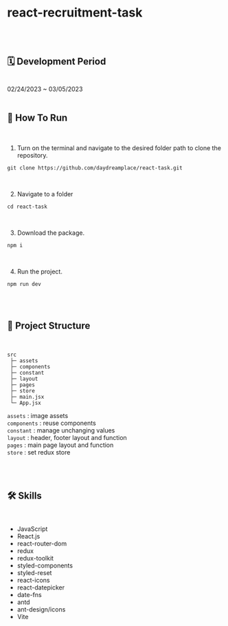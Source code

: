 # react-recruitment-task

<br/><br/>

## 🗓 Development Period

<br />
02/24/2023 ~ 03/05/2023

<br />
<br/>

## 🚧 How To Run

<br />

1.  Turn on the terminal and navigate to the desired folder path to clone the repository.

```
git clone https://github.com/daydreamplace/react-task.git
```

<br />

2.  Navigate to a folder
```
cd react-task
```

<br />

3.  Download the package.
```
npm i
```
<br />

4.  Run the project.

```
npm run dev
```

<br />
<br />

## 🌲 Project Structure
<br />

```
src
 ├─ assets
 ├─ components
 ├─ constant
 ├─ layout
 ├─ pages
 ├─ store
 ├─ main.jsx
 └─ App.jsx
```

`assets` : image assets
 <br />
`components` : reuse components
<br />
`constant` : manage unchanging values
<br />
`layout` : header, footer layout and function
<br />
`pages` : main page layout and function
<br />
`store` : set redux store
<br />


<br /><br />

## 🛠 Skills

<br />

- JavaScript
- React.js
- react-router-dom
- redux
- redux-toolkit
- styled-components
- styled-reset
- react-icons
- react-datepicker
- date-fns
- antd
- ant-design/icons
- Vite


<br /><br />
